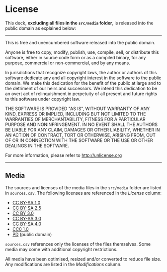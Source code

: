 # License

This deck, __excluding all files in the `src/media` folder__, is released into the public domain as explained below:

---

This is free and unencumbered software released into the public domain.

Anyone is free to copy, modify, publish, use, compile, sell, or
distribute this software, either in source code form or as a compiled
binary, for any purpose, commercial or non-commercial, and by any
means.

In jurisdictions that recognize copyright laws, the author or authors
of this software dedicate any and all copyright interest in the
software to the public domain. We make this dedication for the benefit
of the public at large and to the detriment of our heirs and
successors. We intend this dedication to be an overt act of
relinquishment in perpetuity of all present and future rights to this
software under copyright law.

THE SOFTWARE IS PROVIDED "AS IS", WITHOUT WARRANTY OF ANY KIND,
EXPRESS OR IMPLIED, INCLUDING BUT NOT LIMITED TO THE WARRANTIES OF
MERCHANTABILITY, FITNESS FOR A PARTICULAR PURPOSE AND NONINFRINGEMENT.
IN NO EVENT SHALL THE AUTHORS BE LIABLE FOR ANY CLAIM, DAMAGES OR
OTHER LIABILITY, WHETHER IN AN ACTION OF CONTRACT, TORT OR OTHERWISE,
ARISING FROM, OUT OF OR IN CONNECTION WITH THE SOFTWARE OR THE USE OR
OTHER DEALINGS IN THE SOFTWARE.

For more information, please refer to <http://unlicense.org>

---

## Media

The sources and licenses of the media files in the `src/media` folder are listed in `sources.csv`.
The following licenses are referenced in the _License_ column:

- [CC BY-SA 1.0](https://creativecommons.org/licenses/by-sa/1.0/)
- [CC BY-SA 2.5](https://creativecommons.org/licenses/by-sa/2.5/)
- [CC BY 3.0](https://creativecommons.org/licenses/by/3.0/)
- [CC BY-SA 3.0](https://creativecommons.org/licenses/by-sa/3.0/)
- [CC BY-SA 4.0](https://creativecommons.org/licenses/by-sa/4.0/)
- [CC0 1.0](https://creativecommons.org/publicdomain/zero/1.0/)
- [PD](https://en.wikipedia.org/wiki/Public_domain) (public domain)

`sources.csv` references only the licenses of the files themselves.
Some media may come with additional copyright restrictions.

All media have been optimised, resized and/or converted to reduce file size.
Any modifications are listed in the _Modifications_ column.
